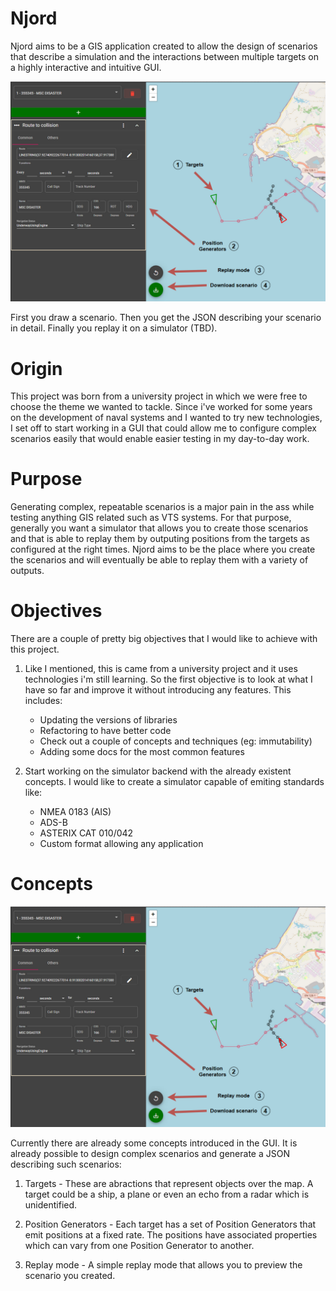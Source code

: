 # Njord
Njord aims to be a GIS application created to allow the design of scenarios that describe a simulation and the interactions between multiple targets on a highly interactive and intuitive GUI.

![image](/screenshot.png?raw=true)

First you draw a scenario. Then you get the JSON describing your scenario in detail. Finally you replay it on a simulator (TBD).

# Origin

This project was born from a university project in which we were free to choose the theme we wanted to tackle. Since i've worked for some years on the development of naval systems and I wanted to try new technologies, I set off to start working in a GUI that could allow me to configure complex scenarios easily that would enable easier testing in my day-to-day work.

# Purpose

Generating complex, repeatable scenarios is a major pain in the ass while testing anything GIS related such as VTS systems. 
For that purpose, generally you want a simulator that allows you to create those scenarios and that is able to replay them by outputing positions from the targets as configured at the right times. Njord aims to be the place where you create the scenarios and will eventually be able to replay them with a variety of outputs.
 
# Objectives

There are a couple of pretty big objectives that I would like to achieve with this project. 

1. Like I mentioned, this is came from a university project and it uses technologies i'm still learning. So the first objective is to look at what I have so far and improve it without introducing any features. This includes:

   * Updating the versions of libraries
   * Refactoring to have better code 
   * Check out a couple of concepts and techniques (eg: immutability)
   * Adding some docs for the most common features

2. Start working on the simulator backend with the already existent concepts. I would like to create a simulator capable of emiting standards like:
   
   * NMEA 0183 (AIS)
   * ADS-B
   * ASTERIX CAT 010/042
   * Custom format allowing any application

# Concepts

![image](/screenshot.png?raw=true)

Currently there are already some concepts introduced in the GUI. It is already possible to design complex scenarios and generate a JSON describing such scenarios:

1. Targets - These are abractions that represent objects over the map. A target could be a ship, a plane or even an echo from a radar which is unidentified. 

2. Position Generators - Each target has a set of Position Generators that emit positions at a fixed rate. The positions have associated properties which can vary from one Position Generator to another.

3. Replay mode - A simple replay mode that allows you to preview the scenario you created.